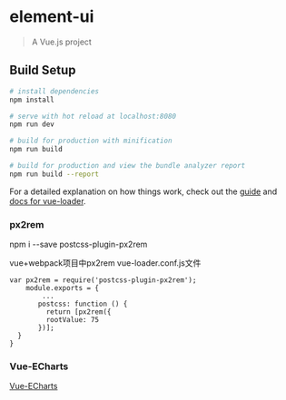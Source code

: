 # element-ui

> A Vue.js project

## Build Setup

``` bash
# install dependencies
npm install

# serve with hot reload at localhost:8080
npm run dev

# build for production with minification
npm run build

# build for production and view the bundle analyzer report
npm run build --report
```

For a detailed explanation on how things work, check out the [guide](http://vuejs-templates.github.io/webpack/) and [docs for vue-loader](http://vuejs.github.io/vue-loader).


### px2rem

npm i --save postcss-plugin-px2rem

vue+webpack项目中px2rem vue-loader.conf.js文件

```
var px2rem = require('postcss-plugin-px2rem');
    module.exports = {
        ...
       postcss: function () {
         return [px2rem({
         rootValue: 75
       })];
  }
}
```

### Vue-ECharts

[Vue-ECharts](https://github.com/Justineo/vue-echarts/blob/master/README.zh_CN.md)